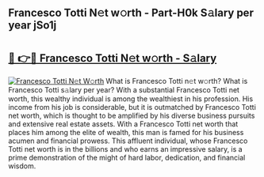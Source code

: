 ## Francesco Totti N𝚎t w𝚘rth - Part-H0k S𝚊lary per year jSo1j

# <h2><a href="http://gc28oj.nevu.top/?p=Francesco+Totti">🔗 👉🔴 Francesco Totti N𝚎t w𝚘rth - S𝚊lary</a></h2>

[![Francesco Totti N𝚎t W𝚘rth](https://i.imgur.com/Oavwk0R.jpeg)](http://gc28oj.nevu.top/?p=Francesco+Totti)
What is Francesco Totti n𝚎t w𝚘rth? What is Francesco Totti s𝚊lary per year?
With a substantial Francesco Totti net worth, this wealthy individual is among the wealthiest in his profession. His income from his job is considerable, but it is outmatched by Francesco Totti net worth, which is thought to be amplified by his diverse business pursuits and extensive real estate assets. With a Francesco Totti net worth that places him among the elite of wealth, this man is famed for his business acumen and financial prowess. This affluent individual, whose Francesco Totti net worth is in the billions and who earns an impressive salary, is a prime demonstration of the might of hard labor, dedication, and financial wisdom.
